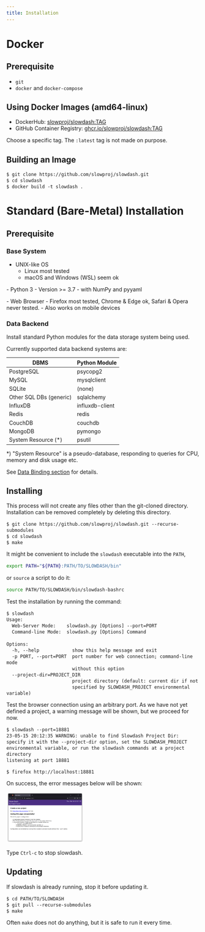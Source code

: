 ```yaml
---
title: Installation
---
```


# Docker
## Prerequisite
- `git`
- `docker` and `docker-compose`

## Using Docker Images (amd64-linux)
- DockerHub: [slowproj/slowdash:TAG](https://hub.docker.com/r/slowproj/slowdash/tags)
- GitHub Container Registry: [ghcr.io/slowproj/slowdash:TAG](https://github.com/slowproj/slowdash/pkgs/container/slowdash)

Choose a specific tag. The `:latest` tag is not made on purpose.

## Building an Image
```console
$ git clone https://github.com/slowproj/slowdash.git
$ cd slowdash
$ docker build -t slowdash .
```

# Standard (Bare-Metal) Installation
## Prerequisite
### Base System
- UNIX-like OS
  - Linux most tested
  - macOS and Windows (WSL) seem ok
<p>
- Python 3
  - Version >= 3.7
  - with NumPy and pyyaml
<p>
- Web Browser
  - Firefox most tested, Chrome &amp; Edge ok, Safari &amp; Opera never tested.
  - Also works on mobile devices 

### Data Backend
Install standard Python modules for the data storage system being used.

Currently supported data backend systems are:

|DBMS              |Python Module|
|------------------|-------------|
| PostgreSQL       | psycopg2    |
| MySQL            | mysqlclient |
| SQLite           | (none)      |
| Other SQL DBs (generic) | sqlalchemy  |
| InfluxDB         | influxdb-client  |
| Redis            | redis  |
| CouchDB            | couchdb  |
| MongoDB            | pymongo  |
| System Resource (*) | psutil      |
*) "System Resource" is a pseudo-database, responding to queries for CPU, memory and disk usage etc.

See [Data Binding section](DataBinding.html) for details.


## Installing
This process will not create any files other than the git-cloned directory. Installation can be removed completely by deleting this directory.
```console
$ git clone https://github.com/slowproj/slowdash.git --recurse-submodules
$ cd slowdash
$ make
```

It might be convenient to include the `slowdash` executable into the `PATH`,
```bash
export PATH="${PATH}:PATH/TO/SLOWDASH/bin"
```
or `source` a script to do it:
```bash
source PATH/TO/SLOWDASH/bin/slowdash-bashrc
```


Test the installation by running the command:
```console
$ slowdash
Usage: 
  Web-Server Mode:    slowdash.py [Options] --port=PORT
  Command-line Mode:  slowdash.py [Options] Command

Options:
  -h, --help            show this help message and exit
  -p PORT, --port=PORT  port number for web connection; command-line mode
                        without this option
  --project-dir=PROJECT_DIR
                        project directory (default: current dir if not
                        specified by SLOWDASH_PROJECT environmental variable)
```

Test the browser connection using an arbitrary port. As we have not yet defined a project, a warning message will be shown, but we proceed for now.
```console
$ slowdash --port=18881
23-05-15 20:12:35 WARNING: unable to find Slowdash Project Dir: specify it with the --project-dir option, set the SLOWDASH_PROJECT environmental variable, or run the slowdash commands at a project directory
listening at port 18881
```
```console
$ firefox http://localhost:18881
```
On success, the error messages below will be shown:

<img src="fig/QuickTour-Welcome.png" style="width:40%">

Type `Ctrl-c` to stop slowdash.


## Updating
If slowdash is already running, stop it before updating it.
```console
$ cd PATH/TO/SLOWDASH
$ git pull --recurse-submodules
$ make
```
Often `make` does not do anything, but it is safe to run it every time.
